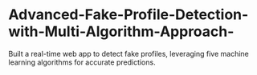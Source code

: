# Advanced-Fake-Profile-Detection-with-Multi-Algorithm-Approach-
Built a real-time web app to detect fake profiles, leveraging five machine learning algorithms for accurate predictions.
